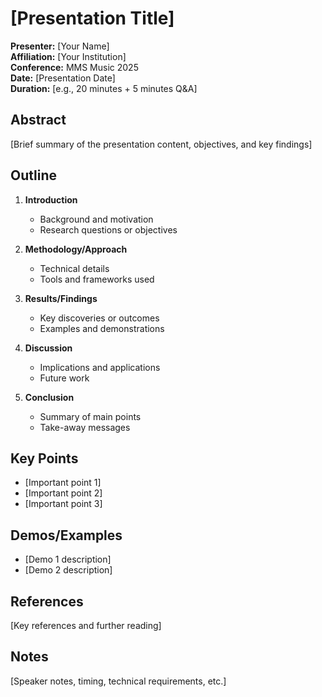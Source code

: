 # [Presentation Title]

**Presenter:** [Your Name]  
**Affiliation:** [Your Institution]  
**Conference:** MMS Music 2025  
**Date:** [Presentation Date]  
**Duration:** [e.g., 20 minutes + 5 minutes Q&A]

## Abstract

[Brief summary of the presentation content, objectives, and key findings]

## Outline

1. **Introduction**
   - Background and motivation
   - Research questions or objectives

2. **Methodology/Approach**
   - Technical details
   - Tools and frameworks used

3. **Results/Findings**
   - Key discoveries or outcomes
   - Examples and demonstrations

4. **Discussion**
   - Implications and applications
   - Future work

5. **Conclusion**
   - Summary of main points
   - Take-away messages

## Key Points

- [Important point 1]
- [Important point 2]
- [Important point 3]

## Demos/Examples

- [Demo 1 description]
- [Demo 2 description]

## References

[Key references and further reading]

## Notes

[Speaker notes, timing, technical requirements, etc.]